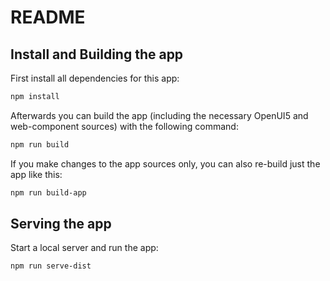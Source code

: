# README

## Install and Building the app

First install all dependencies for this app:

```bash
npm install
```

Afterwards you can build the app (including the necessary OpenUI5 and web-component sources) with the following command:

```bash
npm run build
```

If you make changes to the app sources only, you can also re-build just the app like this:

```bash
npm run build-app
```

## Serving the app

Start a local server and run the app:

```bash
npm run serve-dist
```